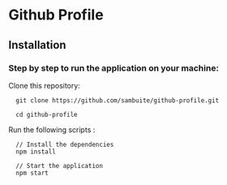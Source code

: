 # Github Profile

## Installation

### Step by step to run the application on your machine:

Clone this repository:

```
  git clone https://github.com/sambuite/github-profile.git

  cd github-profile
```

Run the following scripts :

```
  // Install the dependencies
  npm install
  
  // Start the application
  npm start
```
